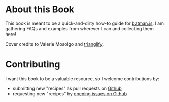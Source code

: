 # About this Book

This book is meant to be a quick-and-dirty how-to guide for [batman.js](http://batmanjs.org). I am gathering FAQs and examples from wherever I can and collecting them here!

Cover credits to Valerie Mosolgo and [trianglify](qrohlf.com/trianglify/).

# Contributing

I want this book to be a valuable resource, so I welcome contributions by:

- submitting new "recipes" as pull requests on [Github](https://github.com/rmosolgo/batmanjs-cookbook)
- requesting new "recipes" by [opening issues on Github](https://github.com/rmosolgo/batmanjs-cookbook/issues)
